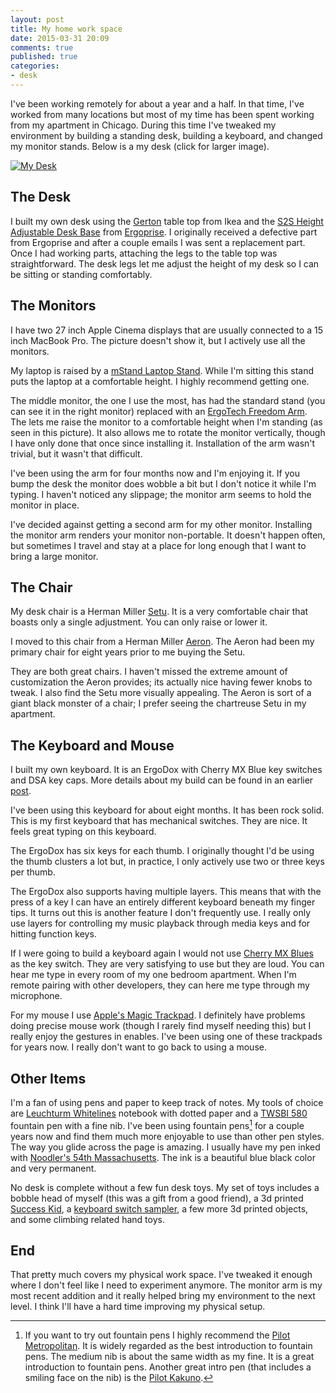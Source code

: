 ```yaml
---
layout: post
title: My home work space
date: 2015-03-31 20:09
comments: true
published: true
categories:
- desk
---
```


I've been working remotely for about a year and a half. In that time,
I've worked from many locations but most of my time has been spent
working from my apartment in Chicago. During this time I've tweaked my
environment by building a standing desk, building a keyboard, and
changed my monitor stands. Below is a my desk (click for larger
image).

[![My Desk](/images/my-desk-small.png "Picture of my desk")](/images/my-desk.png)

## The Desk

I built my own desk using the
[Gerton](http://www.ikea.com/us/en/catalog/products/50106773/) table
top from Ikea and the
[S2S Height Adjustable Desk Base](http://www.ergoprise.com/s2s-height-adjustable-desk-base-new-improved/)
from [Ergoprise](http://www.ergoprise.com/). I originally received a
defective part from Ergoprise and after a couple emails I was sent a
replacement part. Once I had working parts, attaching the legs to the
table top was straightforward. The desk legs let me adjust the height
of my desk so I can be sitting or standing comfortably.

## The Monitors

I have two 27 inch Apple Cinema displays that are usually connected to
a 15 inch MacBook Pro. The picture doesn't show it, but I actively use
all the monitors.

My laptop is raised by a
[mStand Laptop Stand](http://www.amazon.com/gp/product/B000OOYECC/ref=as_li_tl?ie=UTF8&camp=1789&creative=390957&creativeASIN=B000OOYECC&linkCode=as2&tag=jakemccrary08-20&linkId=L5THOTZHJ6FPJSAL).
While I'm sitting this stand puts the laptop at a comfortable height.
I highly recommend getting one.

The middle monitor, the one I use the most, has had the standard stand
(you can see it in the right monitor) replaced with an
[ErgoTech Freedom Arm](http://www.amazon.com/gp/product/B00BZC05WU/ref=as_li_tl?ie=UTF8&camp=1789&creative=390957&creativeASIN=B00BZC05WU&linkCode=as2&tag=jakemccrary08-20&linkId=ADQ435RJ65U5DK3C).
The lets me raise the monitor to a comfortable height when I'm
standing (as seen in this picture). It also allows me to rotate the
monitor vertically, though I have only done that once since installing
it. Installation of the arm wasn't trivial, but it wasn't that
difficult.

I've been using the arm for four months now and I'm enjoying it. If
you bump the desk the monitor does wobble a bit but I don't notice it
while I'm typing. I haven't noticed any slippage; the monitor arm
seems to hold the monitor in place.

I've decided against getting a second arm for my other monitor.
Installing the monitor arm renders your monitor non-portable. It
doesn't happen often, but sometimes I travel and stay at a place for
long enough that I want to bring a large monitor.

## The Chair

My desk chair is a Herman Miller
[Setu](http://www.amazon.com/gp/product/B003YBMD34/ref=as_li_tl?ie=UTF8&camp=1789&creative=390957&creativeASIN=B003YBMD34&linkCode=as2&tag=jakemccrary08-20&linkId=L3ILROZ432MA4D3X).
It is a very comfortable chair that boasts only a single adjustment.
You can only raise or lower it.

I moved to this chair from a Herman Miller
[Aeron](http://www.amazon.com/gp/product/B003M1C7XW/ref=as_li_tl?ie=UTF8&camp=1789&creative=390957&creativeASIN=B003M1C7XW&linkCode=as2&tag=jakemccrary08-20&linkId=UCME7BFLAB2XXQJV).
The Aeron had been my primary chair for eight years prior to me buying
the Setu.

They are both great chairs. I haven't missed the extreme amount of
customization the Aeron provides; its actually nice having fewer knobs
to tweak. I also find the Setu more visually appealing. The Aeron is
sort of a giant black monster of a chair; I prefer seeing the
chartreuse Setu in my apartment.

## The Keyboard and Mouse

I built my own keyboard. It is an ErgoDox with Cherry MX Blue
key switches and DSA key caps. More details about my build can be found
in an earlier [post](/blog/2014/07/27/building-the-ergodox-keyboard/).

I've been using this keyboard for about eight months. It has been rock
solid. This is my first keyboard that has mechanical switches. They
are nice. It feels great typing on this keyboard.

The ErgoDox has six keys for each thumb. I originally thought I'd be
using the thumb clusters a lot but, in practice, I only actively use
two or three keys per thumb.

The ErgoDox also supports having multiple layers. This means that with
the press of a key I can have an entirely different keyboard beneath
my finger tips. It turns out this is another feature I don't frequently
use. I really only use layers for controlling my music playback
through media keys and for hitting function keys.

If I were going to build a keyboard again I would not use
[Cherry MX Blues](http://deskthority.net/wiki/Cherry_MX_Blue) as the
key switch. They are very satisfying to use but they are loud. You can
hear me type in every room of my one bedroom apartment. When I'm
remote pairing with other developers, they can here me type through my
microphone.

For my mouse I use
[Apple's Magic Trackpad](https://www.amazon.com/Apple-MC380Z-A-Magic-Trackpad/dp/B003XLYAWC/ref=as_sl_pc_ss_til?tag=jakemccrary08-20&linkCode=w01&linkId=7FVKQDGTRNAJ7BCL&creativeASIN=B003XLYAWC).
I definitely have problems doing precise mouse work (though I rarely
find myself needing this) but I really enjoy the gestures in enables.
I've been using one of these trackpads for years now. I really don't
want to go back to using a mouse.

## Other Items

I'm a fan of using pens and paper to keep track of notes. My tools of
choice are
[Leuchturm Whitelines](http://www.amazon.com/gp/product/B00IYL90B2/ref=as_li_tl?ie=UTF8&camp=1789&creative=390957&creativeASIN=B00IYL90B2&linkCode=as2&tag=jakemccrary08-20&linkId=VNOMEHJO7O2NBRKG)
notebook with dotted paper and a
[TWSBI 580](http://www.amazon.com/gp/product/B00BT1BLRU/ref=as_li_tl?ie=UTF8&camp=1789&creative=390957&creativeASIN=B00BT1BLRU&linkCode=as2&tag=jakemccrary08-20&linkId=EG7HCYOI2SNHO2OI)
fountain pen with a fine nib. I've been using fountain pens[^1] for a
couple years now and find them much more enjoyable to use than other
pen styles. The way you glide across the page is amazing. I usually
have my pen inked with
[Noodler's 54th Massachusetts](http://www.amazon.com/gp/product/B00DJAKBAW/ref=as_li_tl?ie=UTF8&camp=1789&creative=390957&creativeASIN=B00DJAKBAW&linkCode=as2&tag=jakemccrary08-20&linkId=WMW6D6HT3VGKGUW2).
The ink is a beautiful blue black color and very permanent.

[^1]: If you want to try out fountain pens I highly recommend the [Pilot Metropolitan](http://www.amazon.com/gp/product/B009X9Z2FW/ref=as_li_tl?ie=UTF8&camp=1789&creative=390957&creativeASIN=B009X9Z2FW&linkCode=as2&tag=jakemccrary08-20&linkId=ZPSKZSRYGAQZ5ISB). It is widely regarded as the best introduction to fountain pens. The medium nib is about the same width as my fine. It is a great introduction to fountain pens. Another great intro pen (that includes a smiling face on the nib) is the [Pilot Kakuno](http://www.amazon.com/gp/product/B00IOOOBU4/ref=as_li_tl?ie=UTF8&camp=1789&creative=390957&creativeASIN=B00IOOOBU4&linkCode=as2&tag=jakemccrary08-20&linkId=WT2WE3JE675WCFCC).

No desk is complete without a few fun desk toys. My set of toys
includes a bobble head of myself (this was a gift from a good friend),
a 3d printed
[Success Kid](http://www.shapeways.com/product/MLX77XRTT/success-kid),
a
[keyboard switch sampler](http://www.amazon.com/gp/product/B00E71W4O8/ref=as_li_tl?ie=UTF8&camp=1789&creative=390957&creativeASIN=B00E71W4O8&linkCode=as2&tag=jakemccrary08-20&linkId=JR3A5AXJUGQ2Z3AD),
a few more 3d printed objects, and some climbing related hand toys.

## End

That pretty much covers my physical work space. I've tweaked it enough
where I don't feel like I need to experiment anymore. The monitor arm
is my most recent addition and it really helped bring my environment
to the next level. I think I'll have a hard time improving my physical
setup.
